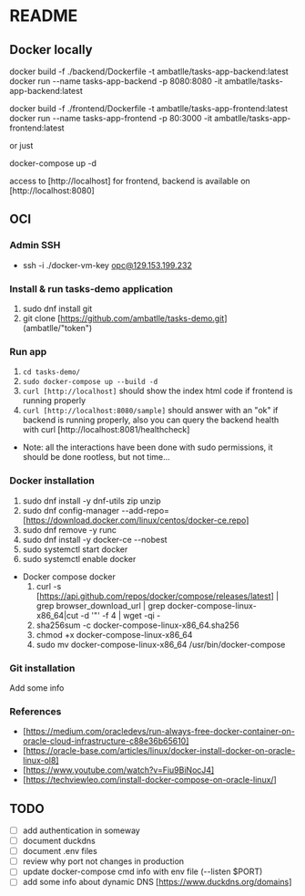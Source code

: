 # README

## Docker locally

docker build -f ./backend/Dockerfile -t ambatlle/tasks-app-backend:latest
docker run --name tasks-app-backend -p 8080:8080 -it ambatlle/tasks-app-backend:latest

docker build -f ./frontend/Dockerfile -t ambatlle/tasks-app-frontend:latest
docker run --name tasks-app-frontend -p 80:3000 -it ambatlle/tasks-app-frontend:latest

or just

docker-compose up -d

access to [http://localhost] for frontend, backend is available on [http://localhost:8080]

## OCI

### Admin SSH

- ssh -i ./docker-vm-key opc@129.153.199.232

### Install & run tasks-demo application

1. sudo dnf install git
2. git clone [https://github.com/ambatlle/tasks-demo.git] (ambatlle/"token")

### Run app

1. `cd tasks-demo/`
2. `sudo docker-compose up --build -d`
3. `curl [http://localhost]` should show the index html code if frontend is running properly
4. `curl [http://localhost:8080/sample]` should answer with an "ok" if backend is running properly, also you can query the backend health with curl [http://localhost:8081/healthcheck]

- Note: all the interactions have been done with sudo permissions, it should be done rootless, but not time...

### Docker installation

1. sudo dnf install -y dnf-utils zip unzip
2. sudo dnf config-manager --add-repo=[https://download.docker.com/linux/centos/docker-ce.repo]
3. sudo dnf remove -y runc
4. sudo dnf install -y docker-ce --nobest
5. sudo systemctl start docker
6. sudo systemctl enable docker

- Docker compose docker
  1. curl -s [https://api.github.com/repos/docker/compose/releases/latest] | grep browser_download_url | grep docker-compose-linux-x86_64|cut -d '"' -f 4 | wget -qi -
  2. sha256sum -c docker-compose-linux-x86_64.sha256
  3. chmod +x docker-compose-linux-x86_64
  4. sudo mv docker-compose-linux-x86_64 /usr/bin/docker-compose

### Git installation

Add some info

### References

- [https://medium.com/oracledevs/run-always-free-docker-container-on-oracle-cloud-infrastructure-c88e36b65610]
- [https://oracle-base.com/articles/linux/docker-install-docker-on-oracle-linux-ol8]
- [https://www.youtube.com/watch?v=Fiu9BiNocJ4]
- [https://techviewleo.com/install-docker-compose-on-oracle-linux/]

## TODO

- [ ] add authentication in someway
- [ ] document duckdns
- [ ] document .env files
- [ ] review why port not changes in production
- [ ] update docker-compose cmd info with env file (--listen $PORT)
- [ ] add some info about dynamic DNS [https://www.duckdns.org/domains]

